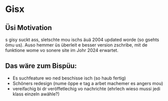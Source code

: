 # Gisx 
## Üsi Motivation

s gisy suckt ass, sletschte mou ischs äuä 2004 updated worde (so gsehts ömu us). Auso hemmer üs überleit e besser version zschribe, mit de funktione wome vo sonere site im Johr 2024 erwartet. 


## Das wäre zum Bispüu: 

- Es suchfeature wo ned beschisse isch (so haub fertig)
- Schöners redesign (nume öppe e tag a arbet machemer es angers mou)
- vereifachig bi dr veröffetlechig vo nachrichte (ehrlech wieso mussi jedi klass einzeln awähle?)
